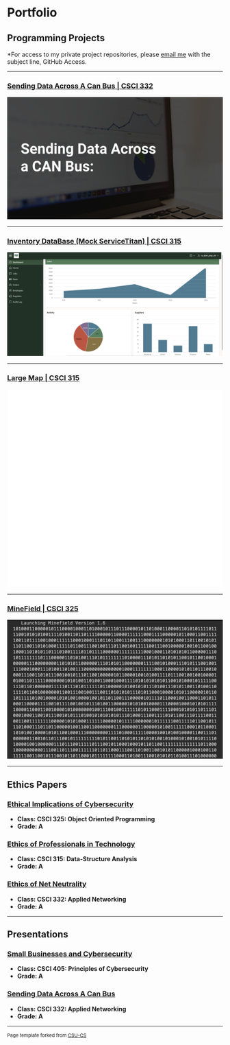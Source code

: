 Portfolio
=========

Programming Projects
--------------------

*For access to my private project repositories, please [email me](mailto:nchuber@csustudent.net?subject=GitHub%20Access) with the subject line, GitHub Access.

---
### [Sending Data Across A Can Bus | CSCI 332](CanBus)

![CanBus](images/CanBusIMG.png)

---
### [Inventory DataBase (Mock ServiceTitan) | CSCI 315](Inventory)

![Inventory Database](images/DatabaseIMG.png)

---
### [Large Map | CSCI 315](Map)

![Large Map](images/MapIMG.png)

---
### [MineField | CSCI 325](Minefield)

![Minefield](images/Minefield1IMG.png)

---

Ethics Papers
-------------

### [Ethical Implications of Cybersecurity](/pdf/sample_presentation.pdf)

-   **Class: CSCI 325: Object Oriented Programming**  
-   **Grade: A**

### [Ethics of Professionals in Technology](/pdf/sample_presentation.pdf)

-   **Class: CSCI 315: Data-Structure Analysis** 
-   **Grade: A**

### [Ethics of Net Neutrality](/pdf/sample_presentation.pdf)

-   **Class: CSCI 332: Applied Networking** 
-   **Grade: A**

---

Presentations
-------------

### [Small Businesses and Cybersecurity](/pdf/sample_presentation.pdf)

- **Class: CSCI 405: Principles of Cybersecurity** 
- **Grade: A**


### [Sending Data Across A Can Bus](/pdf/sample_presentation.pdf)

- **Class: CSCI 332: Applied Networking** 
- **Grade: A**

---

<p style="font-size:11px">Page template forked from <a href="https://github.com/csu-cs/csci-portfolio">CSU-CS</a></p>
<!-- Remove above link if you don't want to attributive -->
